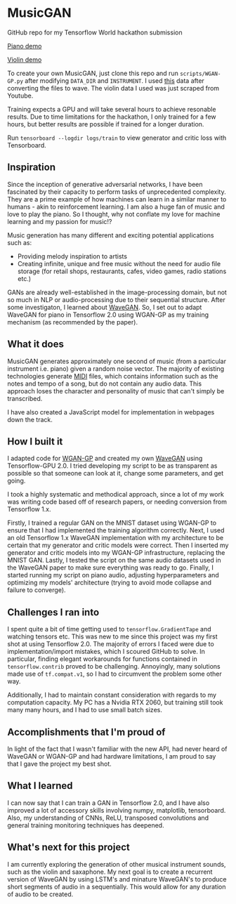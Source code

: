 # MusicGAN
GitHub repo for my Tensorflow World hackathon submission

[Piano demo](https://www.youtube.com/watch?time_continue=2&v=DQDYsJXLqlo&feature=emb_logo)

[Violin demo](https://www.youtube.com/watch?v=XcESDdsb3PU)

To create your own MusicGAN, just clone this repo and run `scripts/WGAN-GP.py` after modifying `DATA_DIR` and `INSTRUMENT`. I used [this](http://deepyeti.ucsd.edu/cdonahue/wavegan/data/mancini_piano.tar.gz) data after converting the files to wave. The violin data I used was just scraped from Youtube.

Training expects a GPU and will take several hours to achieve resonable results. Due to time limitations for the hackathon, I only trained for a few hours, but better results are possible if trained for a longer duration.

Run `tensorboard --logdir logs/train` to view generator and critic loss with Tensorboard.

## Inspiration
Since the inception of generative adversarial networks, I have been fascinated by their capacity to perform tasks of unprecedented complexity. They are a prime example of how machines can learn in a similar manner to humans - akin to reinforcement learning. I am also a huge fan of music and love to play the piano. So I thought, why not conflate my love for machine learning and my passion for music!?

Music generation has many different and exciting potential applications such as:

- Providing melody inspiration to artists
- Creating infinite, unique and free music without the need for audio file storage (for retail shops, restaurants, cafes, video games, radio stations etc.)

GANs are already well-established in the image-processing domain, but not so much in NLP or audio-processing due to their sequential structure. After some investigaton, I learned about [WaveGAN](https://arxiv.org/abs/1802.04208). So, I set out to adapt WaveGAN for piano in Tensorflow 2.0 using WGAN-GP as my training mechanism (as recommended by the paper).

## What it does
MusicGAN generates approximately one second of music (from a particular instrument i.e. piano) given a random noise vector. The majority of existing technologies generate [MIDI](https://en.wikipedia.org/wiki/MIDI) files, which contains information such as the notes and tempo of a song, but do not contain any audio data. This approach loses the character and personality of music that can't simply be transcribed.

I have also created a JavaScript model for implementation in webpages down the track.

## How I built it
I adapted code for [WGAN-GP](https://github.com/LynnHo/DCGAN-LSGAN-WGAN-GP-DRAGAN-Tensorflow-2/blob/master/train.py) and created my own [WaveGAN](https://github.com/chrisdonahue/wavegan) using Tensorflow-GPU 2.0. I tried developing my script to be as transparent as possible so that someone can look at it, change some parameters, and get going.

I took a highly systematic and methodical approach, since a lot of my work was writing code based off of research papers, or needing conversion from Tensorflow 1.x.

Firstly, I trained a regular GAN on the MNIST dataset using WGAN-GP to ensure that I had implemented the training algorithm correctly. Next, I used an old Tensorflow 1.x WaveGAN implementation with my architecture to be certain that my generator and critic models were correct. Then I inserted my generator and critic models into my WGAN-GP infrastructure, replacing the MNIST GAN. Lastly, I tested the script on the same audio datasets used in the WaveGAN paper to make sure everything was ready to go. Finally, I started running my script on piano audio, adjusting hyperparameters and optimizing my models' architecture (trying to avoid mode collapse and failure to converge).

## Challenges I ran into
I spent quite a bit of time getting used to `tensorflow.GradientTape` and watching tensors etc. This was new to me since this project was my first shot at using Tensorflow 2.0. The majority of errors I faced were due to implementation/import mistakes, which I scoured GitHub to solve. In particular, finding elegant workarounds for functions contained in `tensorflow.contrib` proved to be challenging. Annoyingly, many solutions made use of `tf.compat.v1`, so I had to circumvent the problem some other way.

Additionally, I had to maintain constant consideration with regards to my computation capacity. My PC has a Nvidia RTX 2060, but training still took many many hours, and I had to use small batch sizes.

## Accomplishments that I'm proud of
In light of the fact that I wasn't familiar with the new API, had never heard of WaveGAN or WGAN-GP and had hardware limitations, I am proud to say that I gave the project my best shot.

## What I learned
I can now say that I can train a GAN in Tensorflow 2.0, and I have also improved a lot of accessory skills involving numpy, matplotlib, tensorboard. Also, my understanding of CNNs, ReLU, transposed convolutions and general training monitoring techniques has deepened.

## What's next for this project
I am currently exploring the generation of other musical instrument sounds, such as the violin and saxaphone. My next goal is to create a recurrent version of WaveGAN by using LSTM's and minature WaveGAN's to produce short segments of audio in a sequentially. This would allow for any duration of audio to be created.
